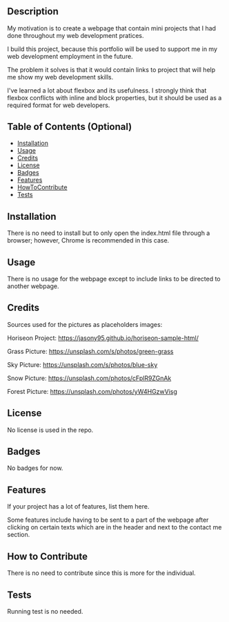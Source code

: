 # <MyPorfolio>

## Description

My motivation is to create a webpage that contain mini projects that I had done throughout my web development pratices. 

I build this project, because this portfolio will be used to support me in my web development employment in the future.

The problem it solves is that it would contain links to project that will help me show my web development skills.

I've learned a lot about flexbox and its usefulness. I strongly think that flexbox conflicts with inline and block properties, but it should be used as a required format for web developers.

## Table of Contents (Optional)

- [Installation](#installation)
- [Usage](#usage)
- [Credits](#credits)
- [License](#license)
- [Badges](#badges)
- [Features](#features)
- [HowToContribute](#how-to-contribute)
- [Tests](#tests)

## Installation

There is no need to install but to only open the index.html file through a browser; however, Chrome is recommended in this case.

## Usage

There is no usage for the webpage except to include links to be directed to another webpage.

## Credits

Sources used for the pictures as placeholders images:

Horiseon Project: https://jasony95.github.io/horiseon-sample-html/

Grass Picture: https://unsplash.com/s/photos/green-grass

Sky Picture: https://unsplash.com/s/photos/blue-sky

Snow Picture: https://unsplash.com/photos/cFplR9ZGnAk

Forest Picture: https://unsplash.com/photos/yW4HGzwVisg


## License

No license is used in the repo.

## Badges

No badges for now.

## Features

If your project has a lot of features, list them here.

Some features include having to be sent to a part of the webpage after clicking on certain texts which are in the header and next to the contact me section.

## How to Contribute

There is no need to contribute since this is more for the individual.

## Tests

Running test is no needed.